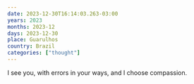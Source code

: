 ```yaml
---
date: 2023-12-30T16:14:03.263-03:00
years: 2023
months: 2023-12
days: 2023-12-30
place: Guarulhos
country: Brazil
categories: ["thought"]
---
```

I see you, with errors in your ways, and I choose compassion.
